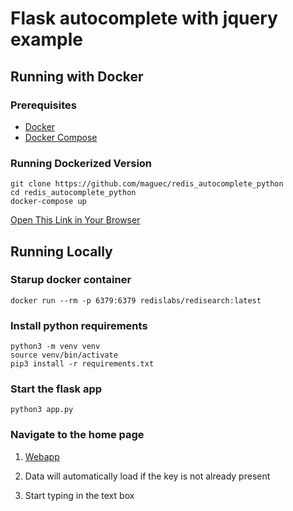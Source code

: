 # Flask autocomplete with jquery example

## Running with Docker

### Prerequisites 
- [Docker](https://www.docker.com/products/docker-desktop)
- [Docker Compose](https://docs.docker.com/compose/install/)

### Running Dockerized Version

```
git clone https://github.com/maguec/redis_autocomplete_python
cd redis_autocomplete_python
docker-compose up
```

[Open This Link in Your Browser](http://localhost:5000)


## Running Locally

### Starup docker container

```
docker run --rm -p 6379:6379 redislabs/redisearch:latest
```

### Install python requirements

```
python3 -m venv venv
source venv/bin/activate
pip3 install -r requirements.txt
```

### Start the flask app

```
python3 app.py 
```

### Navigate to the home page

1) [Webapp](http://localhost:5000)

2) Data will automatically load if the key is not already present

3) Start typing in the text box
